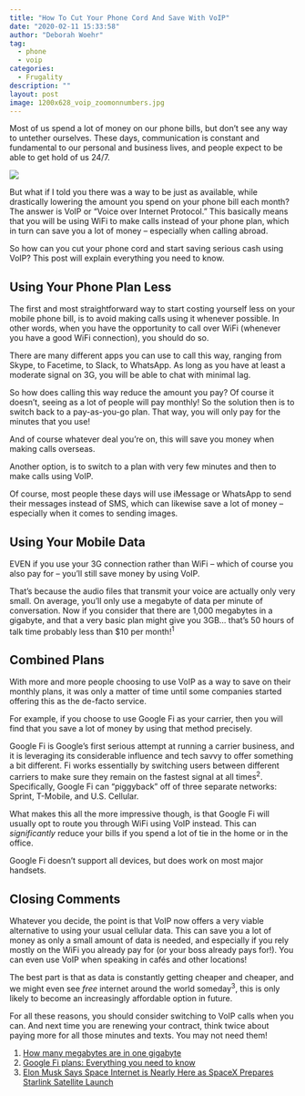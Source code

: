 ```yaml
---
title: "How To Cut Your Phone Cord And Save With VoIP"
date: "2020-02-11 15:33:58"
author: "Deborah Woehr"
tag:
  - phone
  - voip
categories:
  - Frugality
description: ""
layout: post
image: 1200x628_voip_zoomonnumbers.jpg
---
```


Most of us spend a lot of money on our phone bills, but don’t see any way to untether ourselves. These days, communication is constant and fundamental to our personal and business lives, and people expect to be able to get hold of us 24/7.

![](/posts/1200x628_voip_zoomonnumbers.jpg)

But what if I told you there was a way to be just as available, while drastically lowering the amount you spend on your phone bill each month? The answer is VoIP or “Voice over Internet Protocol.” This basically means that you will be using WiFi to make calls instead of your phone plan, which in turn can save you a lot of money – especially when calling abroad.

So how can you cut your phone cord and start saving serious cash using VoIP? This post will explain everything you need to know.

## Using Your Phone Plan Less

The first and most straightforward way to start costing yourself less on your mobile phone bill, is to avoid making calls using it whenever possible. In other words, when you have the opportunity to call over WiFi (whenever you have a good WiFi connection), you should do so.

There are many different apps you can use to call this way, ranging from Skype, to Facetime, to Slack, to WhatsApp. As long as you have at least a moderate signal on 3G, you will be able to chat with minimal lag.

So how does calling this way reduce the amount you pay? Of course it doesn’t, seeing as a lot of people will pay monthly! So the solution then is to switch back to a pay-as-you-go plan. That way, you will only pay for the minutes that you use!

And of course whatever deal you’re on, this will save you money when making calls overseas.

Another option, is to switch to a plan with very few minutes and then to make calls using VoIP.

Of course, most people these days will use iMessage or WhatsApp to send their messages instead of SMS, which can likewise save a lot of money – especially when it comes to sending images.

## Using Your Mobile Data

EVEN if you use your 3G connection rather than WiFi – which of course you also pay for – you’ll still save money by using VoIP.

That’s because the audio files that transmit your voice are actually only very small. On average, you’ll only use a megabyte of data per minute of conversation. Now if you consider that there are 1,000 megabytes in a gigabyte, and that a very basic plan might give you 3GB… that’s 50 hours of talk time probably less than $10 per month!<sup>1</sup>

## Combined Plans

With more and more people choosing to use VoIP as a way to save on their monthly plans, it was only a matter of time until some companies started offering this as the de-facto service.

For example, if you choose to use Google Fi as your carrier, then you will find that you save a lot of money by using that method precisely.

Google Fi is Google’s first serious attempt at running a carrier business, and it is leveraging its considerable influence and tech savvy to offer something a bit different. Fi works essentially by switching users between different carriers to make sure they remain on the fastest signal at all times<sup>2</sup>. Specifically, Google Fi can “piggyback” off of three separate networks: Sprint, T-Mobile, and U.S. Cellular.

What makes this all the more impressive though, is that Google Fi will usually opt to route you through WiFi using VoIP instead. This can _significantly_ reduce your bills if you spend a lot of tie in the home or in the office.

Google Fi doesn’t support all devices, but does work on most major handsets.

## Closing Comments

Whatever you decide, the point is that VoIP now offers a very viable alternative to using your usual cellular data. This can save you a lot of money as only a small amount of data is needed, and especially if you rely mostly on the WiFi you already pay for (or your boss already pays for!). You can even use VoIP when speaking in cafés and other locations!

The best part is that as data is constantly getting cheaper and cheaper, and we might even see _free_ internet around the world someday<sup>3</sup>, this is only likely to become an increasingly affordable option in future.

For all these reasons, you should consider switching to VoIP calls when you can. And next time you are renewing your contract, think twice about paying more for all those minutes and texts. You may not need them!

1. [How many megabytes are in one gigabyte](https://www.gbmb.org/blog/how-many-megabytes-are-in-one-gigabyte-38)
2. [Google Fi plans: Everything you need to know](https://www.androidauthority.com/google-project-fi-plans-855797/)
3. [Elon Musk Says Space Internet is Nearly Here as SpaceX Prepares Starlink Satellite Launch](https://www.independent.co.uk/life-style/gadgets-and-tech/news/spacex-launch-date-elon-musk-starlink-internet-satellite-a8911406.html)
